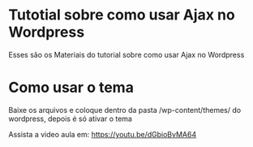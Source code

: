 # Tutotial sobre como usar Ajax no Wordpress
Esses são os Materiais do tutorial sobre como usar Ajax no Wordpress

# Como usar o tema
Baixe os arquivos e coloque dentro da pasta /wp-content/themes/ do wordpress, depois é só ativar o tema

Assista a video aula em: https://youtu.be/dGbioBvMA64
